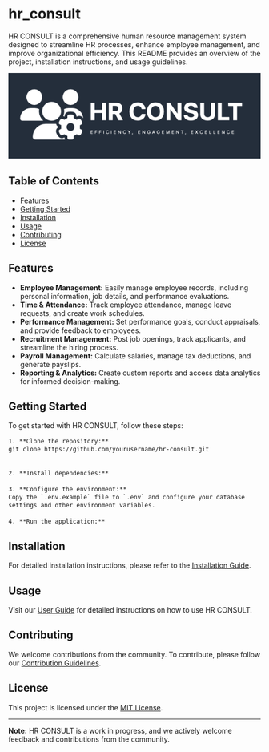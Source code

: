 # hr_consult

HR CONSULT is a comprehensive human resource management system designed to streamline HR processes, enhance employee management, and improve organizational efficiency. This README provides an overview of the project, installation instructions, and usage guidelines.

![HR CONSULT Logo](/img/hr_consult_logo.png)

## Table of Contents

- [Features](#features)
- [Getting Started](#getting-started)
- [Installation](#installation)
- [Usage](#usage)
- [Contributing](#contributing)
- [License](#license)

## Features

- **Employee Management:** Easily manage employee records, including personal information, job details, and performance evaluations.
- **Time & Attendance:** Track employee attendance, manage leave requests, and create work schedules.
- **Performance Management:** Set performance goals, conduct appraisals, and provide feedback to employees.
- **Recruitment Management:** Post job openings, track applicants, and streamline the hiring process.
- **Payroll Management:** Calculate salaries, manage tax deductions, and generate payslips.
- **Reporting & Analytics:** Create custom reports and access data analytics for informed decision-making.

## Getting Started

To get started with HR CONSULT, follow these steps:

    1. **Clone the repository:**
    git clone https://github.com/yourusername/hr-consult.git
    
    
    2. **Install dependencies:**
    
    3. **Configure the environment:**
    Copy the `.env.example` file to `.env` and configure your database settings and other environment variables.
    
    4. **Run the application:**

## Installation

For detailed installation instructions, please refer to the [Installation Guide](docs/installation.md).

## Usage

Visit our [User Guide](docs/user-guide.md) for detailed instructions on how to use HR CONSULT.

## Contributing

We welcome contributions from the community. To contribute, please follow our [Contribution Guidelines](CONTRIBUTING.md).

## License

This project is licensed under the [MIT License](LICENSE).

---

**Note:** HR CONSULT is a work in progress, and we actively welcome feedback and contributions from the community.

